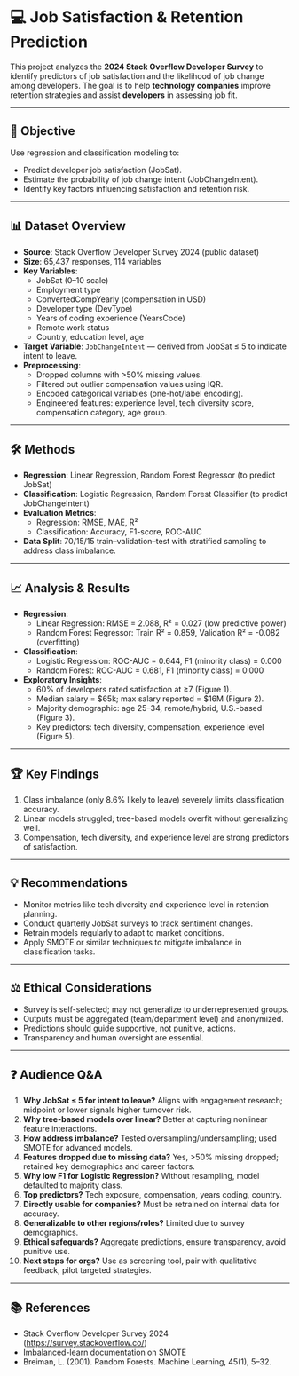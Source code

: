 # 💻 Job Satisfaction & Retention Prediction

This project analyzes the **2024 Stack Overflow Developer Survey** to identify predictors of job satisfaction and the likelihood of job change among developers. The goal is to help **technology companies** improve retention strategies and assist **developers** in assessing job fit.

---

## 📌 Objective
Use regression and classification modeling to:
- Predict developer job satisfaction (JobSat).
- Estimate the probability of job change intent (JobChangeIntent).
- Identify key factors influencing satisfaction and retention risk.

---

## 📊 Dataset Overview
- **Source**: Stack Overflow Developer Survey 2024 (public dataset)
- **Size**: 65,437 responses, 114 variables
- **Key Variables**:
  - JobSat (0–10 scale)
  - Employment type
  - ConvertedCompYearly (compensation in USD)
  - Developer type (DevType)
  - Years of coding experience (YearsCode)
  - Remote work status
  - Country, education level, age
- **Target Variable**: `JobChangeIntent` — derived from JobSat ≤ 5 to indicate intent to leave.
- **Preprocessing**:
  - Dropped columns with >50% missing values.
  - Filtered out outlier compensation values using IQR.
  - Encoded categorical variables (one-hot/label encoding).
  - Engineered features: experience level, tech diversity score, compensation category, age group.

---

## 🛠 Methods
- **Regression**: Linear Regression, Random Forest Regressor (to predict JobSat)
- **Classification**: Logistic Regression, Random Forest Classifier (to predict JobChangeIntent)
- **Evaluation Metrics**:
  - Regression: RMSE, MAE, R²
  - Classification: Accuracy, F1-score, ROC-AUC
- **Data Split**: 70/15/15 train–validation–test with stratified sampling to address class imbalance.

---

## 📈 Analysis & Results
- **Regression**:
  - Linear Regression: RMSE = 2.088, R² = 0.027 (low predictive power)
  - Random Forest Regressor: Train R² = 0.859, Validation R² = -0.082 (overfitting)
- **Classification**:
  - Logistic Regression: ROC-AUC = 0.644, F1 (minority class) = 0.000
  - Random Forest: ROC-AUC = 0.681, F1 (minority class) = 0.000
- **Exploratory Insights**:
  - 60% of developers rated satisfaction at ≥7 (Figure 1).
  - Median salary = $65k; max salary reported = $16M (Figure 2).
  - Majority demographic: age 25–34, remote/hybrid, U.S.-based (Figure 3).
  - Key predictors: tech diversity, compensation, experience level (Figure 5).

---

## 🏆 Key Findings
1. Class imbalance (only 8.6% likely to leave) severely limits classification accuracy.
2. Linear models struggled; tree-based models overfit without generalizing well.
3. Compensation, tech diversity, and experience level are strong predictors of satisfaction.

---

## 💡 Recommendations
- Monitor metrics like tech diversity and experience level in retention planning.
- Conduct quarterly JobSat surveys to track sentiment changes.
- Retrain models regularly to adapt to market conditions.
- Apply SMOTE or similar techniques to mitigate imbalance in classification tasks.

---

## ⚖️ Ethical Considerations
- Survey is self-selected; may not generalize to underrepresented groups.
- Outputs must be aggregated (team/department level) and anonymized.
- Predictions should guide supportive, not punitive, actions.
- Transparency and human oversight are essential.

---

## ❓ Audience Q&A
1. **Why JobSat ≤ 5 for intent to leave?** Aligns with engagement research; midpoint or lower signals higher turnover risk.
2. **Why tree-based models over linear?** Better at capturing nonlinear feature interactions.
3. **How address imbalance?** Tested oversampling/undersampling; used SMOTE for advanced models.
4. **Features dropped due to missing data?** Yes, >50% missing dropped; retained key demographics and career factors.
5. **Why low F1 for Logistic Regression?** Without resampling, model defaulted to majority class.
6. **Top predictors?** Tech exposure, compensation, years coding, country.
7. **Directly usable for companies?** Must be retrained on internal data for accuracy.
8. **Generalizable to other regions/roles?** Limited due to survey demographics.
9. **Ethical safeguards?** Aggregate predictions, ensure transparency, avoid punitive use.
10. **Next steps for orgs?** Use as screening tool, pair with qualitative feedback, pilot targeted strategies.

---

## 📚 References
- Stack Overflow Developer Survey 2024 (https://survey.stackoverflow.co/)
- Imbalanced-learn documentation on SMOTE
- Breiman, L. (2001). Random Forests. Machine Learning, 45(1), 5–32.
